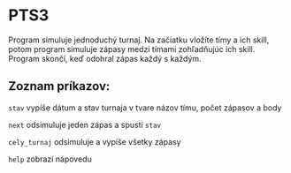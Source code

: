 # PTS3
Program simuluje jednoduchý turnaj. Na začiatku vložíte tímy a ich skill, potom program simuluje zápasy medzi tímami zohľadňujúc ich skill.
Program skončí, keď odohral zápas každý s každým.

## Zoznam príkazov:

`stav`
  vypíše dátum a stav turnaja v tvare názov tímu, počet zápasov a body

`next`
  odsimuluje jeden zápas a spustí `stav` 

`cely_turnaj`
  odsimuluje a vypíše všetky zápasy

`help`
  zobrazí nápovedu
